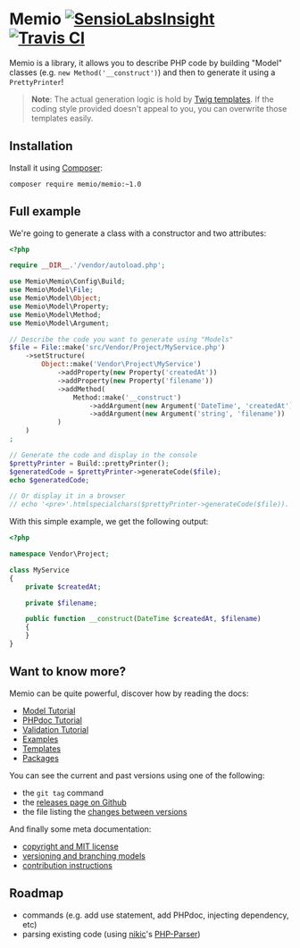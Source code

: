# Memio [![SensioLabsInsight](https://insight.sensiolabs.com/projects/a2b24423-9840-45ab-a011-598aa3ba26bf/mini.png)](https://insight.sensiolabs.com/projects/a2b24423-9840-45ab-a011-598aa3ba26bf) [![Travis CI](https://travis-ci.org/memio/memio.png)](https://travis-ci.org/memio/memio)

Memio is a library, it allows you to describe PHP code by building "Model" classes
(e.g. `new Method('__construct')`) and then to generate it using a `PrettyPrinter`!

> **Note**: The actual generation logic is hold by [Twig templates](http://twig.sensiolabs.org/).
> If the coding style provided doesn't appeal to you, you can overwrite those templates easily.

## Installation

Install it using [Composer](https://getcomposer.org/download):

    composer require memio/memio:~1.0

## Full example

We're going to generate a class with a constructor and two attributes:

```php
<?php

require __DIR__.'/vendor/autoload.php';

use Memio\Memio\Config\Build;
use Memio\Model\File;
use Memio\Model\Object;
use Memio\Model\Property;
use Memio\Model\Method;
use Memio\Model\Argument;

// Describe the code you want to generate using "Models"
$file = File::make('src/Vendor/Project/MyService.php')
    ->setStructure(
        Object::make('Vendor\Project\MyService')
            ->addProperty(new Property('createdAt'))
            ->addProperty(new Property('filename'))
            ->addMethod(
                Method::make('__construct')
                    ->addArgument(new Argument('DateTime', 'createdAt'))
                    ->addArgument(new Argument('string', 'filename'))
            )
    )
;

// Generate the code and display in the console
$prettyPrinter = Build::prettyPrinter();
$generatedCode = $prettyPrinter->generateCode($file);
echo $generatedCode;

// Or display it in a browser
// echo '<pre>'.htmlspecialchars($prettyPrinter->generateCode($file)).'</pre>';
```

With this simple example, we get the following output:

```php
<?php

namespace Vendor\Project;

class MyService
{
    private $createdAt;

    private $filename;

    public function __construct(DateTime $createdAt, $filename)
    {
    }
}
```

## Want to know more?

Memio can be quite powerful, discover how by reading the docs:

* [Model Tutorial](doc/01-model-tutorial.md)
* [PHPdoc Tutorial](doc/02-phpdoc-tutorial.md)
* [Validation Tutorial](doc/03-validation-tutorial.md)
* [Examples](doc/04-examples.md)
* [Templates](doc/05-templates.md)
* [Packages](doc/06-packages.md)

You can see the current and past versions using one of the following:

* the `git tag` command
* the [releases page on Github](https://github.com/memio/memio/releases)
* the file listing the [changes between versions](CHANGELOG.md)

And finally some meta documentation:

* [copyright and MIT license](LICENSE)
* [versioning and branching models](VERSIONING.md)
* [contribution instructions](CONTRIBUTING.md)

## Roadmap

* commands (e.g. add use statement, add PHPdoc, injecting dependency, etc)
* parsing existing code (using [nikic](http://nikic.github.io/aboutMe.html)'s [PHP-Parser](https://github.com/nikic/PHP-Parser))
